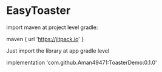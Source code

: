 # EasyToaster

import maven at project level gradle:

 maven { url 'https://jitpack.io' }


Just import the library at app gradle level

implementation 'com.github.Aman49471:ToasterDemo:0.1.0'


